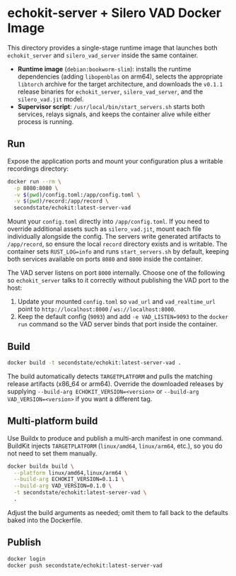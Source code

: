 # echokit-server + Silero VAD Docker Image

This directory provides a single-stage runtime image that launches both `echokit_server` and `silero_vad_server` inside the same container.

- **Runtime image** (`debian:bookworm-slim`): installs the runtime dependencies (adding `libopenblas` on arm64), selects the appropriate `libtorch` archive for the target architecture, and downloads the `v0.1.1` release binaries for `echokit_server`, `silero_vad_server`, and the `silero_vad.jit` model.
- **Supervisor script**: `/usr/local/bin/start_servers.sh` starts both services, relays signals, and keeps the container alive while either process is running.

## Run

Expose the application ports and mount your configuration plus a writable recordings directory:

```sh
docker run --rm \
  -p 8080:8080 \
  -v $(pwd)/config.toml:/app/config.toml \
  -v $(pwd)/record:/app/record \
  secondstate/echokit:latest-server-vad
```

Mount your `config.toml` directly into `/app/config.toml`. If you need to override additional assets such as `silero_vad.jit`, mount each file individually alongside the config. The servers write generated artifacts to `/app/record`, so ensure the local `record` directory exists and is writable. The container sets `RUST_LOG=info` and runs `start_servers.sh` by default, keeping both services available on ports `8080` and `8000` inside the container.

The VAD server listens on port `8000` internally. Choose one of the following so `echokit_server` talks to it correctly without publishing the VAD port to the host:

1. Update your mounted `config.toml` so `vad_url` and `vad_realtime_url` point to `http://localhost:8000` / `ws://localhost:8000`.
2. Keep the default config (`9093`) and add `-e VAD_LISTEN=9093` to the `docker run` command so the VAD server binds that port inside the container.

## Build

```sh
docker build -t secondstate/echokit:latest-server-vad .
```

The build automatically detects `TARGETPLATFORM` and pulls the matching release artifacts (x86_64 or arm64). Override the downloaded releases by supplying `--build-arg ECHOKIT_VERSION=<version>` or `--build-arg VAD_VERSION=<version>` if you want a different tag.

## Multi-platform build

Use Buildx to produce and publish a multi-arch manifest in one command. BuildKit injects `TARGETPLATFORM` (`linux/amd64`, `linux/arm64`, etc.), so you do not need to set them manually.

```sh
docker buildx build \
  --platform linux/amd64,linux/arm64 \
  --build-arg ECHOKIT_VERSION=0.1.1 \
  --build-arg VAD_VERSION=0.1.0 \
  -t secondstate/echokit:latest-server-vad \
  .
```

Adjust the build arguments as needed; omit them to fall back to the defaults baked into the Dockerfile.

## Publish

```sh
docker login
docker push secondstate/echokit:latest-server-vad
```
